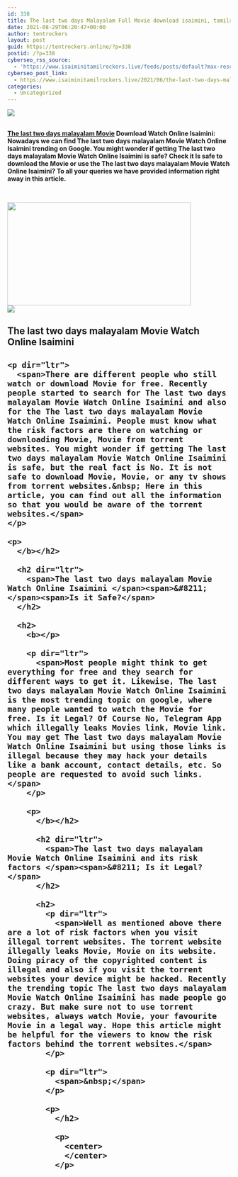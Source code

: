 ```yaml
---
id: 338
title: The last two days Malayalam Full Movie download isaimini, tamilrockers
date: 2021-08-29T06:20:47+00:00
author: tentrockers
layout: post
guid: https://tentrockers.online/?p=338
postid: /?p=338
cyberseo_rss_source:
  - 'https://www.isaiminitamilrockers.live/feeds/posts/default?max-results=150&start-index=1'
cyberseo_post_link:
  - https://www.isaiminitamilrockers.live/2021/06/the-last-two-days-malayalam-full-movie.html
categories:
  - Uncategorized
---
```

<div class="media_block">
  <img src="https://1.bp.blogspot.com/-XMzgJj1fPgs/YNdPPkbLMTI/AAAAAAAAA9c/Igo0mYbwXGsJmwItUBCsArlVXqMCah9rQCLcBGAsYHQ/s72-w414-h233-c/the-last-two-days-malayalam-movie-download-tamilrockers-isaimin-tamilyogi-movierulz-60b1b6cac2d97-1622259402.jpg" class="media_thumbnail" />
</div>

<meta content="The last two days malayalam Movie Download Watch Online Isaimini: Nowadays we can find The last two days malayalam Movie Watch Online Isaim..." name="twitter:description" />

  


<center>
</center>

## <b id="docs-internal-guid-5923d8cf-7fff-b852-9fd8-6ff477f3999c"></p> 

<p dir="ltr">
  <span><a href="https://www.tamilrockers.co.nz/the-last-two-days-malayalam-movie-download/">The last two days malayalam Movie</a></span><span> Download Watch Online Isaimini: Nowadays we can find The last two days malayalam Movie Watch Online Isaimini trending on Google. You might wonder if getting The last two days malayalam Movie Watch Online Isaimini is safe? Check it Is safe to download the Movie or use the The last two days malayalam Movie Watch Online Isaimini? To all your queries we have provided information right away in this article.</span>
</p>

<p dir="ltr">
  <span>&nbsp;</span>
</p>

<div class="separator">
  <a href="https://1.bp.blogspot.com/-XMzgJj1fPgs/YNdPPkbLMTI/AAAAAAAAA9c/Igo0mYbwXGsJmwItUBCsArlVXqMCah9rQCLcBGAsYHQ/s1200/the-last-two-days-malayalam-movie-download-tamilrockers-isaimin-tamilyogi-movierulz-60b1b6cac2d97-1622259402.jpg"><img loading="lazy" border="0" data-original-height="675" data-original-width="1200" height="233" src="https://1.bp.blogspot.com/-XMzgJj1fPgs/YNdPPkbLMTI/AAAAAAAAA9c/Igo0mYbwXGsJmwItUBCsArlVXqMCah9rQCLcBGAsYHQ/w414-h233/the-last-two-days-malayalam-movie-download-tamilrockers-isaimin-tamilyogi-movierulz-60b1b6cac2d97-1622259402.jpg" width="414" /></a>
</div>

<div class="separator">
  <a href="https://bonepa.com/1d8ec7348b/2b6fd1dd06/?placementName=default"><img border="0" data-original-height="250" data-original-width="300" src="https://1.bp.blogspot.com/-nfbzYVobUik/YMlpOerzdgI/AAAAAAAAA3Y/aAupsOUs_WMY6Lv7R1OtZhI6OqaRh-YAwCPcBGAYYCw/s0/e854879156f0849f3d27a89db88ed039.png" /></a>
</div>

<p>
  </b></h2> 
  
  <h2 dir="ltr">
    <span>The last two days malayalam Movie Watch Online Isaimini</span>
  </h2>
  
  <h2>
    <b></p> 
    
    <p dir="ltr">
      <span>There are different people who still watch or download Movie for free. Recently people started to search for The last two days malayalam Movie Watch Online Isaimini and also for the The last two days malayalam Movie Watch Online Isaimini. People must know what the risk factors are there on watching or downloading Movie, Movie from torrent websites. You might wonder if getting The last two days malayalam Movie Watch Online Isaimini is safe, but the real fact is No. It is not safe to download Movie, Movie, or any tv shows from torrent websites.&nbsp; Here in this article, you can find out all the information so that you would be aware of the torrent websites.</span>
    </p>
    
    <p>
      </b></h2> 
      
      <h2 dir="ltr">
        <span>The last two days malayalam Movie Watch Online Isaimini </span><span>&#8211; </span><span>Is it Safe?</span>
      </h2>
      
      <h2>
        <b></p> 
        
        <p dir="ltr">
          <span>Most people might think to get everything for free and they search for different ways to get it. Likewise, The last two days malayalam Movie Watch Online Isaimini is the most trending topic on google, where many people wanted to watch the Movie for free. Is it Legal? Of Course No, Telegram App which illegally leaks Movies link, Movie link. You may get The last two days malayalam Movie Watch Online Isaimini but using those links is illegal because they may hack your details like a bank account, contact details, etc. So people are requested to avoid such links.</span>
        </p>
        
        <p>
          </b></h2> 
          
          <h2 dir="ltr">
            <span>The last two days malayalam Movie Watch Online Isaimini and its risk factors </span><span>&#8211; Is it Legal?</span>
          </h2>
          
          <h2>
            <p dir="ltr">
              <span>Well as mentioned above there are a lot of risk factors when you visit illegal torrent websites. The torrent website illegally leaks Movie, Movie on its website. Doing piracy of the copyrighted content is illegal and also if you visit the torrent websites your device might be hacked. Recently the trending topic The last two days malayalam Movie Watch Online Isaimini has made people go crazy. But make sure not to use torrent websites, always watch Movie, your favourite Movie in a legal way. Hope this article might be helpful for the viewers to know the risk factors behind the torrent websites.</span>
            </p>
            
            <p dir="ltr">
              <span>&nbsp;</span>
            </p>
            
            <p>
              </h2> 
              
              <p>
                <center>
                </center>
              </p>